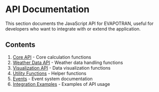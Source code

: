 # API Documentation

This section documents the JavaScript API for EVAPOTRAN, useful for developers who want to integrate with or extend the application.

## Contents

1. [Core API](core-api) - Core calculation functions
2. [Weather Data API](weather-api) - Weather data handling functions
3. [Visualization API](visualization-api) - Data visualization functions
4. [Utility Functions](utility-functions) - Helper functions
5. [Events](events) - Event system documentation
6. [Integration Examples](integration-examples) - Examples of API usage